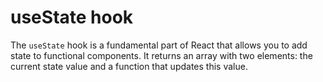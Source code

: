 # useState hook

The `useState` hook is a fundamental part of React that allows you to add state to functional components. It returns an array with two elements: the current state value and a function that updates this value.
